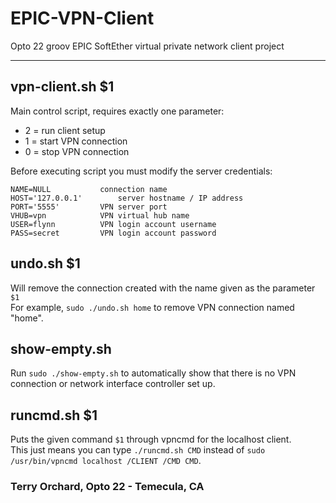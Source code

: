 # EPIC-VPN-Client
Opto 22 groov EPIC SoftEther virtual private network client project

---

## vpn-client.sh $1
Main control script, requires exactly one parameter:
* 2 = run client setup
* 1 = start VPN connection
* 0 = stop VPN connection

Before executing script you must modify the server credentials:
```
NAME=NULL			connection name
HOST='127.0.0.1'		server hostname / IP address
PORT='5555'			VPN server port
VHUB=vpn			VPN virtual hub name
USER=flynn			VPN login account username
PASS=secret			VPN login account password
```

## undo.sh $1
Will remove the connection created with the name given as the parameter `$1`<br>
For example, `sudo ./undo.sh home` to remove VPN connection named "home".

## show-empty.sh
Run `sudo ./show-empty.sh` to automatically show that there is no VPN connection or network interface controller set up.

## runcmd.sh $1
Puts the given command `$1` through vpncmd for the localhost client.<br>
This just means you can type `./runcmd.sh CMD` instead of `sudo /usr/bin/vpncmd localhost /CLIENT /CMD CMD`.

### Terry Orchard, Opto 22 - Temecula, CA
